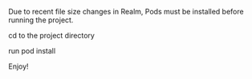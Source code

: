 Due to recent file size changes in Realm, Pods must be installed before running the project.

cd to the project directory

run pod install

Enjoy!
